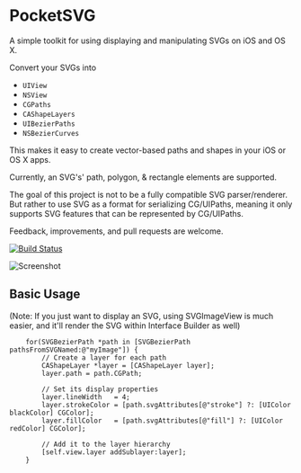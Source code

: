 # PocketSVG

A simple toolkit for using displaying and manipulating SVGs on iOS and OS X.

Convert your SVGs into 

* `UIView`
* `NSView`
* `CGPaths`
* `CAShapeLayers`
* `UIBezierPaths`
* `NSBezierCurves`

This makes it easy to create vector-based paths and shapes in your iOS or OS X apps.

Currently, an SVG's' path, polygon, & rectangle elements are supported.

The goal of this project is not to be a fully compatible SVG parser/renderer. But rather to use SVG as a format for serializing CG/UIPaths, meaning it only supports SVG features that can be represented by CG/UIPaths.

Feedback, improvements, and pull requests are welcome.

[![Build Status](https://travis-ci.org/arielelkin/PocketSVG.svg?branch=master)](https://travis-ci.org/arielelkin/PocketSVG)


![Screenshot](http://d.asgeirsson.is/1ktx0.png)

## Basic Usage

(Note: If you just want to display an SVG, using SVGImageView is much easier, and it'll render the SVG within Interface Builder as well)

```obj-c
    for(SVGBezierPath *path in [SVGBezierPath pathsFromSVGNamed:@"myImage"]) {
        // Create a layer for each path
        CAShapeLayer *layer = [CAShapeLayer layer];
        layer.path = path.CGPath;
        
        // Set its display properties
        layer.lineWidth   = 4;
        layer.strokeColor = [path.svgAttributes[@"stroke"] ?: [UIColor blackColor] CGColor];
        layer.fillColor   = [path.svgAttributes[@"fill"] ?: [UIColor redColor] CGColor];
    
        // Add it to the layer hierarchy
        [self.view.layer addSublayer:layer];
    }
```


